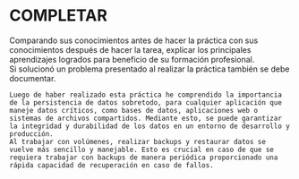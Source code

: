 # COMPLETAR  
Comparando sus conocimientos antes de hacer la práctica con sus conocimientos después de hacer la tarea, explicar los principales aprendizajes logrados para beneficio de su formación profesional.  
Si solucionó un problema presentado al realizar la práctica también se debe documentar.

```
Luego de haber realizado esta práctica he comprendido la importancia de la persistencia de datos sobretodo, para cualquier aplicación que maneje datos críticos, como bases de datos, aplicaciones web o sistemas de archivos compartidos. Mediante esto, se puede garantizar la integridad y durabilidad de los datos en un entorno de desarrollo y producción.
Al trabajar con volúmenes, realizar backups y restaurar datos se vuelve más sencillo y manejable. Esto es crucial en caso de que se requiera trabajar con backups de manera periódica proporcionado una rápida capacidad de recuperación en caso de fallos.
```